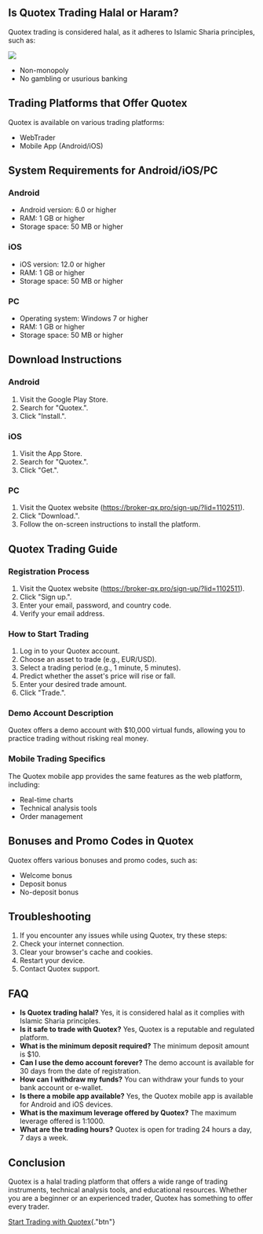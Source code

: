 ## Is Quotex Trading Halal or Haram?

Quotex trading is considered halal, as it adheres to Islamic Sharia
principles, such as:

[![](https://static.quotex.io/files/4_en/300_250.jpg)](https://traff.sbs/brokerqxlid)

-   Non-monopoly
-   No gambling or usurious banking

## Trading Platforms that Offer Quotex

Quotex is available on various trading platforms:

-   WebTrader
-   Mobile App (Android/iOS)

## System Requirements for Android/iOS/PC

### Android

-   Android version: 6.0 or higher
-   RAM: 1 GB or higher
-   Storage space: 50 MB or higher

### iOS

-   iOS version: 12.0 or higher
-   RAM: 1 GB or higher
-   Storage space: 50 MB or higher

### PC

-   Operating system: Windows 7 or higher
-   RAM: 1 GB or higher
-   Storage space: 50 MB or higher

## Download Instructions

### Android

1.  Visit the Google Play Store.
2.  Search for "Quotex.".
3.  Click "Install.".

### iOS

1.  Visit the App Store.
2.  Search for "Quotex.".
3.  Click "Get.".

### PC

1.  Visit the Quotex website
    (https://broker-qx.pro/sign-up/?lid=1102511).
2.  Click "Download.".
3.  Follow the on-screen instructions to install the platform.

## Quotex Trading Guide

### Registration Process

1.  Visit the Quotex website
    (https://broker-qx.pro/sign-up/?lid=1102511).
2.  Click "Sign up.".
3.  Enter your email, password, and country code.
4.  Verify your email address.

### How to Start Trading

1.  Log in to your Quotex account.
2.  Choose an asset to trade (e.g., EUR/USD).
3.  Select a trading period (e.g., 1 minute, 5 minutes).
4.  Predict whether the asset\'s price will rise or fall.
5.  Enter your desired trade amount.
6.  Click "Trade.".

### Demo Account Description

Quotex offers a demo account with \$10,000 virtual funds, allowing you
to practice trading without risking real money.

### Mobile Trading Specifics

The Quotex mobile app provides the same features as the web platform,
including:

-   Real-time charts
-   Technical analysis tools
-   Order management

## Bonuses and Promo Codes in Quotex

Quotex offers various bonuses and promo codes, such as:

-   Welcome bonus
-   Deposit bonus
-   No-deposit bonus

## Troubleshooting

1.  If you encounter any issues while using Quotex, try these steps:
2.  Check your internet connection.
3.  Clear your browser\'s cache and cookies.
4.  Restart your device.
5.  Contact Quotex support.

## FAQ

-   **Is Quotex trading halal?** Yes, it is considered halal as it
    complies with Islamic Sharia principles.
-   **Is it safe to trade with Quotex?** Yes, Quotex is a reputable and
    regulated platform.
-   **What is the minimum deposit required?** The minimum deposit amount
    is \$10.
-   **Can I use the demo account forever?** The demo account is
    available for 30 days from the date of registration.
-   **How can I withdraw my funds?** You can withdraw your funds to your
    bank account or e-wallet.
-   **Is there a mobile app available?** Yes, the Quotex mobile app is
    available for Android and iOS devices.
-   **What is the maximum leverage offered by Quotex?** The maximum
    leverage offered is 1:1000.
-   **What are the trading hours?** Quotex is open for trading 24 hours
    a day, 7 days a week.

## Conclusion

Quotex is a halal trading platform that offers a wide range of trading
instruments, technical analysis tools, and educational resources.
Whether you are a beginner or an experienced trader, Quotex has
something to offer every trader.

[Start Trading with
Quotex](\%22https://broker-qx.pro/sign-up/?lid=1102511\%22){."btn"}

